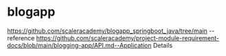 # blogapp
https://github.com/scaleracademy/blogapp_springboot_java/tree/main --reference
https://github.com/scaleracademy/project-module-requirement-docs/blob/main/blogging-app/API.md--Application Details
